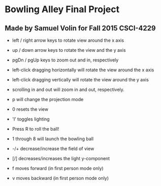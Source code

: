 # Bowling Alley Final Project
## Made by Samuel Volin for Fall 2015 CSCI-4229


* left / right arrow keys to rotate view around the x axis

* up / down arrow keys to rotate the view and the y axis

* pgDn / pgUp keys to zoom out and in, respectively

* left-click dragging horizontally will rotate the view around the x axis

* left-click dragging vertically will rotate the view around the y axis

* scrolling in and out will zoom in and out, respectively.

* p will change the projection mode

* 0 resets the view

* 'l' toggles lighting

* Press R to roll the ball!

* 1 through 8 will launch the bowling ball

* -/+ decrease/increase the field of view

* [/] decreases/increases the light y-component

* f moves forward (in first person mode only)

* v moves backward (in first person mode only)
